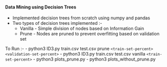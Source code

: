 #### Data Mining using Decision Trees

- Implemented decision trees from scratch using numpy and pandas
- Two types of decision trees implemented :-
	- Vanilla - Simple division of nodes based on Information Gain
	- Prune - Nodes are pruned to prevent overfitting based on validation set
	
To Run :-
	- python3 ID3.py train.csv test.csv prune `<train-set-percent>` `<validation-set-percent>`
	- python3 ID3.py train.csv test.csv vanilla `<train-set-percent>`
	- python3 plots_prune.py
	- python3 plots_without_prune.py
